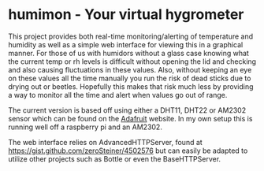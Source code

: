 humimon - Your virtual hygrometer
=======

This project provides both real-time monitoring/alerting of temperature and humidity as well as a simple web interface for viewing this in a graphical manner. For those of us with humidors without a glass case knowing what the current temp or rh levels is difficult without opening the lid and checking and also causing fluctuations in these values. Also, without keeping an eye on these values all the time manually you run the risk of dead sticks due to drying out or beetles. Hopefully this makes that risk much less by providing a way to monitor all the time and alert when values go out of range.

The current version is based off using either a DHT11, DHT22 or AM2302 sensor which can be found on the [Adafruit](https://www.adafruit.com/) website. In my own setup this is running well off a raspberry pi and an AM2302.

The web interface relies on AdvancedHTTPServer, found at https://gist.github.com/zeroSteiner/4502576 but can easily be adapted to utilize other projects such as Bottle or even the BaseHTTPServer.
